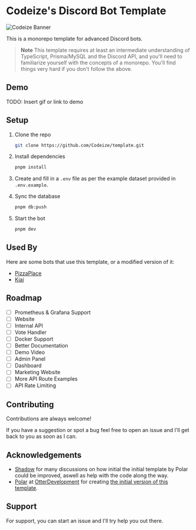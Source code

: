 
# Codeize's Discord Bot Template

![Codeize Banner](https://cdn.discordapp.com/attachments/1081331606775676998/1081331613595619328/PFP_Banner.png)

This is a monorepo template for advanced Discord bots.
> **Note**
> This template requires at least an intermediate understanding of TypeScript, Prisma/MySQL and the Discord API, and you'll need to familiarize yourself with the concepts of a monorepo. You'll find things very hard if you don't follow the above.

## Demo

TODO: Insert gif or link to demo

## Setup

1. Clone the repo

    ```bash
    git clone https://github.com/Codeize/template.git
    ```

2. Install dependencies

    ```bash
    pnpm install
    ```

3. Create and fill in a `.env` file as per the example dataset provided in `.env.example`.

4. Sync the database

    ```bash
    pnpm db:push
    ```

5. Start the bot

    ```bash
    pnpm dev
    ```

## Used By

Here are some bots that use this template, or a modified version of it:

- [PizzaPlace](https://pizzaplace.lol)
- [Kiai](https://kiaibot.com)

## Roadmap

- [ ] Prometheus & Grafana Support
- [ ] Website
- [ ] Internal API
- [ ] Vote Handler
- [ ] Docker Support
- [ ] Better Documentation
- [ ] Demo Video
- [ ] Admin Panel
- [ ] Dashboard
- [ ] Marketing Website
- [ ] More API Route Examples
- [ ] API Rate Limiting

## Contributing

Contributions are always welcome!

If you have a suggestion or spot a  bug feel free to open an issue and I'll get back to you as soon as I can.

## Acknowledgements

- [Shadow](https://github.com/thewilloftheshadow) for many discussions on how initial the initial template by Polar could be improved, aswell as help with the code along the way.
- [Polar](https://github.com/xPolar) at [OtterDevelopment](https://github.com/OtterDevelopment) for creating [the initial version of this template](https://github.com/OtterDevelopment/typescript-discord-boilerplate).

## Support

For support, you can start an issue and I'll try help you out there.
